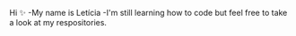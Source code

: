Hi ✨
-My name is Letícia
-I'm still learning how to code but feel free to take a look at my respositories.

<!---
leticiagarz/leticiagarz is a ✨ special ✨ repository because its `README.md` (this file) appears on your GitHub profile.
You can click the Preview link to take a look at your changes.
--->
